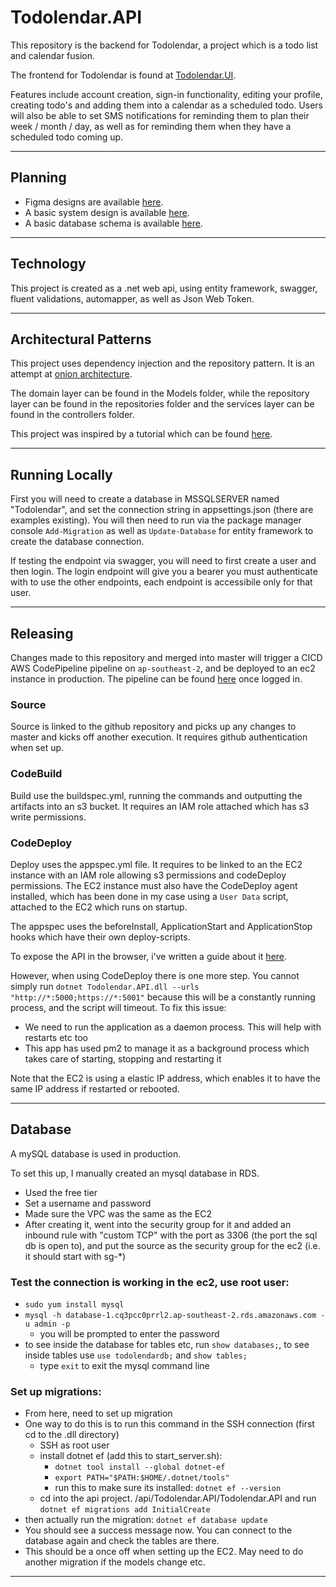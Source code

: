 # Todolendar.API

This repository is the backend for Todolendar, a project which is a todo list and calendar fusion.

The frontend for Todolendar is found at [Todolendar.UI](https://github.com/Mark-Cooper-Janssen-Vooles/Todolendar.UI).

Features include account creation, sign-in functionality, editing your profile, creating todo's and adding them into a calendar as a scheduled todo. Users will also be able to set SMS notifications for reminding them to plan their week / month / day, as well as for reminding them when they have a scheduled todo coming up.

---

## Planning
- Figma designs are available [here](https://www.figma.com/file/ona2QoEu6QzTcyffAervOy/Todolender?node-id=0%3A1&t=KPdD8o2qc6cbYQnZ-0).
- A basic system design is available [here](https://app.diagrams.net/#HMark-Cooper-Janssen-Vooles%2FTodolendar.API%2Fmaster%2FTodolendar%20System%20Design).
- A basic database schema is available [here](https://app.diagrams.net/#HMark-Cooper-Janssen-Vooles%2FTodolendar.API%2Fmaster%2FTodolendar.DB.Schema).

---

## Technology 

This project is created as a .net web api, using entity framework, swagger, fluent validations, automapper, as well as Json Web Token.

---

## Architectural Patterns 

This project uses dependency injection and the repository pattern. It is an attempt at [onion architecture](https://www.codeguru.com/csharp/understanding-onion-architecture/).

The domain layer can be found in the Models folder, while the repository layer can be found in the repositories folder and the services layer can be found in the controllers folder. 

This project was inspired by a tutorial which can be found [here](https://github.com/Mark-Cooper-Janssen-Vooles/dotnet-web-api).

---

## Running Locally 

First you will need to create a database in MSSQLSERVER named "Todolendar", and set the connection string in appsettings.json (there are examples existing). You will then need to run via the package manager console `Add-Migration` as well as `Update-Database` for entity framework to create the database connection.

If testing the endpoint via swagger, you will need to first create a user and then login. The login endpoint will give you a bearer you must authenticate with to use the other endpoints, each endpoint is accessibile only for that user. 

---

## Releasing 

Changes made to this repository and merged into master will trigger a CICD AWS CodePipeline pipeline on `ap-southeast-2`, and be deployed to an ec2 instance in production. 
The pipeline can be found [here](https://ap-southeast-2.console.aws.amazon.com/codesuite/codepipeline/pipelines/todolender-api-pipeline/view?region=ap-southeast-2) once logged in.

### Source
Source is linked to the github repository and picks up any changes to master and kicks off another execution. It requires github authentication when set up.

### CodeBuild 
Build use the buildspec.yml, running the commands and outputting the artifacts into an s3 bucket.
It requires an IAM role attached which has s3 write permissions. 

### CodeDeploy
Deploy uses the appspec.yml file. It requires to be linked to an the EC2 instance with an IAM role allowing s3 permissions and codeDeploy permissions. The EC2 instance must also have the CodeDeploy agent installed, which has been done in my case using a `User Data` script, attached to the EC2 which runs on startup. 

The appspec uses the beforeInstall, ApplicationStart and ApplicationStop hooks which have their own deploy-scripts.

To expose the API in the browser, i've written a guide about it [here](https://github.com/Mark-Cooper-Janssen-Vooles/devops-webdev-guide#exposing-an-api-on-an-ec2).

However, when using CodeDeploy there is one more step. You cannot simply run `dotnet Todolendar.API.dll --urls "http://*:5000;https://*:5001"` because this will be a constantly running process, and the script will timeout. To fix this issue:
  - We need to run the application as a daemon process. This will help with restarts etc too 
  - This app has used pm2 to manage it as a background process which takes care of starting, stopping and restarting it 

Note that the EC2 is using a elastic IP address, which enables it to have the same IP address if restarted or rebooted. 

---

## Database 

A mySQL database is used in production. 

To set this up, I manually created an mysql database in RDS. 
- Used the free tier 
- Set a username and password
- Made sure the VPC was the same as the EC2
- After creating it, went into the security group for it and added an inbound rule with "custom TCP" with the port as 3306 (the port the sql db is open to), and put the source as the security group for the ec2 (i.e. it should start with sg-*)


### Test the connection is working in the ec2, use root user:
  - `sudo yum install mysql`
  - `mysql -h database-1.cq3pcc0prrl2.ap-southeast-2.rds.amazonaws.com -u admin -p`
    - you will be prompted to enter the password
  - to see inside the database for tables etc, run `show databases;`,  to see inside tables use `use todolendardb;` and `show tables;`
    - type `exit` to exit the mysql command line

### Set up migrations:
- From here, need to set up migration
- One way to do this is to run this command in the SSH connection (first cd to the .dll directory)
  - SSH as root user
  - install dotnet ef (add this to start_server.sh):
    - `dotnet tool install --global dotnet-ef`
    - `export PATH="$PATH:$HOME/.dotnet/tools"`
    - run this to make sure its installed: `dotnet ef --version`
  - cd into the api project. /api/Todolendar.API/Todolendar.API and run `dotnet ef migrations add InitialCreate`
- then actually run the migration: `dotnet ef database update`
- You should see a success message now. You can connect to the database again and check the tables are there. 
- This should be a once off when setting up the EC2. May need to do another migration if the models change etc. 

---

